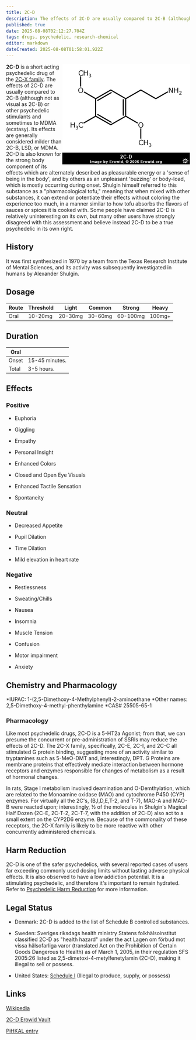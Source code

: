```yaml
---
title: 2C-D
description: The effects of 2C-D are usually compared to 2C-B (although not as visual as 2C-B) or other psychedelic stimulants and sometimes to MDMA (ecstasy).
published: true
date: 2025-08-08T02:12:27.704Z
tags: drugs, psychedelic, research-chemical
editor: markdown
dateCreated: 2025-08-08T01:58:01.922Z
---
```


<img src="/assets/--file-2c-d.gif" align="right" />

**2C-D** is a short acting psychedelic drug of the [2C-X family](/en/2c-x).
The effects of 2C-D are usually compared to 2C-B (although not as visual as 2C-B) or other psychedelic stimulants and sometimes to MDMA (ecstasy). Its effects are generally considered milder than 2C-B, LSD, or MDMA. 2C-D is also known for the strong body component of its effects which are alternately described as pleasurable energy or a 'sense of being in the body', and by others as an unpleasant 'buzzing' or body-load, which is mostly occurring during onset. 
Shulgin himself referred to this substance as a "pharmacological tofu," meaning that when mixed with other substances, it can extend or potentiate their effects without coloring the experience too much, in a manner similar to how tofu absorbs the flavors of sauces or spices it is cooked with. Some people have claimed 2C-D is relatively uninteresting on its own, but many other users have strongly disagreed with this assessment and believe instead 2C-D to be a true psychedelic in its own right. 

## History
It was first synthesized in 1970 by a team from the Texas Research Institute of Mental Sciences, and its activity was subsequently investigated in humans by Alexander Shulgin.

## Dosage 

| Route | Threshold | Light | Common | Strong | Heavy |
|-------|-----------|-------|--------|--------|-------|
| Oral | 10-20mg | 20-30mg | 30-60mg | 60-100mg | 100mg+ |

## Duration

| Oral |  |
|------|--|
| Onset | 15-45 minutes. |
| Total | 3-5 hours. |

## Effects
### Positive

* Euphoria

* Giggling

* Empathy

* Personal Insight

* Enhanced Colors

* Closed and Open Eye Visuals

* Enhanced Tactile Sensation

* Spontaneity

### Neutral

* Decreased Appetite

* Pupil Dilation

* Time Dilation

* Mild elevation in heart rate

### Negative

* Restlessness

* Sweating/Chills

* Nausea

* Insomnia

* Muscle Tension

* Confusion

* Motor impairment

* Anxiety

## Chemistry and Pharmacology
*IUPAC: 1-(2,5-Dimethoxy-4-Methylphenyl)-2-aminoethane
*Other names: 2,5-Dimethoxy-4-methyl-phenthylamine
*CAS# 25505-65-1

### Pharmacology 
Like most psychedelic drugs, 2C-D is a 5-HT2a Agonist; from that, we can presume the concurrent or pre-administration of SSRIs may reduce the effects of 2C-D. The 2C-X family, specifically, 2C-E, 2C-I, and 2C-C all stimulated G protein binding, suggesting more of an activity similar to tryptamines such as 5-MeO-DMT and, interestingly, DPT. G Proteins are membrane proteins that effectively mediate interaction between hormone receptors and enzymes responsible for changes of metabolism as a result of hormonal changes.

In rats, Stage I metabolism involved deamination and O-Demthylation, which are related to the Monoamine oxidase (MAO) and cytochrome P450 (CYP) enzymes. For virtually all the 2C's, (B,I,D,E,T-2, and T-7), MAO-A and MAO-B were reacted upon; interestingly, ½ of the molecules in Shulgin's Magical Half Dozen (2C-E, 2C-T-2, 2C-T-7, with the addition of 2C-D) also act to a small extent on the CYP2D6 enzyme. Because of the commonality of these receptors, the 2C-X family is likely to be more reactive with other concurrently administered chemicals.

## Harm Reduction

2C-D is one of the safer psychedelics, with several reported cases of users far exceeding commonly used dosing limits without lasting adverse physical effects. It is also observed to have a low addiction potential. It is a stimulating psychedelic, and therefore it's important to remain hydrated. Refer to [Psychedelic Harm Reduction](/en/psychedelics#harm-reduction) for more information.

## Legal Status

* Denmark: 2C-D is added to the list of Schedule B controlled substances.

* Sweden: Sveriges riksdags health ministry Statens folkhälsoinstitut classified 2C-D as "health hazard" under the act Lagen om förbud mot vissa hälsofarliga varor (translated Act on the Prohibition of Certain Goods Dangerous to Health) as of March 1, 2005, in their regulation SFS 2005:26 listed as 2,5-dimetoxi-4-metylfenetylamin (2C-D), making it illegal to sell or possess.

* United States: [Schedule I](http://www.justice.gov/dea/druginfo/ds.shtml) (Illegal to produce, supply, or possess)

## Links

[Wikipedia](https://en.wikipedia.org/wiki/2C-D)

[2C-D Erowid Vault](https://www.erowid.org/chemicals/2cd/2cd.shtml)

[PiHKAL entry](http://www.erowid.org/library/books_online/pihkal/pihkal023.shtml)